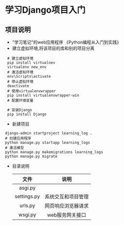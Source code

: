 # 学习Django项目入门

## 项目说明
- "学习笔记"的web应用程序 《Python编程从入门到实践》
- 建立虚拟环境,将该项目的库和别的项目分离
```shell
 # 建立虚拟环境
 pip install virtualnev
 virtualenv new_env
 # 激活虚拟环境
 env\Scripts\activate
 # 停止虚拟环境
 deactivate
 # 使用virtualenvwrapper
 pip install virtualenvwrapper-win
 # 配置环境变量
 
 # 安装Django
 pip install Django
```
- 新建项目
```shell
django-admin startproject learning_log .
# 创建应用程序
python manage.py startapp learning_logs
# 激活模型
python manage.py makemigrations learning_logs
python manage.py migrate
```
- 目录说明

  |    文件     |        说明        |
  | :---------: | :----------------: |
  |   asgi.py   |                    |
  | settings.py | 系统交互和项目管理 |
  |   urls.py   | 网页响应浏览器请求 |
  |   wsgi.py   |  web服务网关接口   |

  

